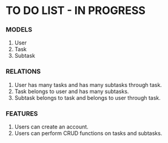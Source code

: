 # TO DO LIST - IN PROGRESS

### MODELS
1. User
2. Task
3. Subtask

### RELATIONS
1. User has many tasks and has many subtasks through task.
2. Task belongs to user and has many subtasks.
3. Subtask belongs to task and belongs to user through task.

### FEATURES
1. Users can create an account.
2. Users can perform CRUD functions on tasks and subtasks.
